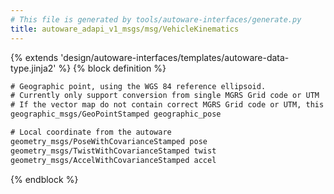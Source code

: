 ```yaml
---
# This file is generated by tools/autoware-interfaces/generate.py
title: autoware_adapi_v1_msgs/msg/VehicleKinematics
---
```


{% extends 'design/autoware-interfaces/templates/autoware-data-type.jinja2' %}
{% block definition %}

```txt
# Geographic point, using the WGS 84 reference ellipsoid.
# Currently only support conversion from single MGRS Grid code or UTM
# If the vector map do not contain correct MGRS Grid code or UTM, this data will be not valid
geographic_msgs/GeoPointStamped geographic_pose

# Local coordinate from the autoware
geometry_msgs/PoseWithCovarianceStamped pose
geometry_msgs/TwistWithCovarianceStamped twist
geometry_msgs/AccelWithCovarianceStamped accel
```

{% endblock %}
